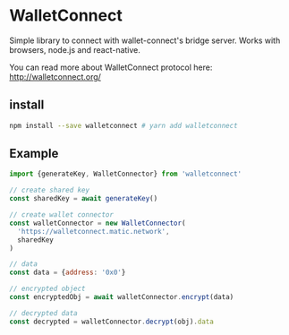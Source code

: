 # WalletConnect

Simple library to connect with wallet-connect's bridge server. Works with browsers, node.js and react-native.

You can read more about WalletConnect protocol here: http://walletconnect.org/

## install

```bash
npm install --save walletconnect # yarn add walletconnect
```

## Example

```js
import {generateKey, WalletConnector} from 'walletconnect'

// create shared key
const sharedKey = await generateKey()

// create wallet connector
const walletConnector = new WalletConnector(
  'https://walletconnect.matic.network',
  sharedKey
)

// data
const data = {address: '0x0'}

// encrypted object
const encryptedObj = await walletConnector.encrypt(data)

// decrypted data
const decrypted = walletConnector.decrypt(obj).data
```
